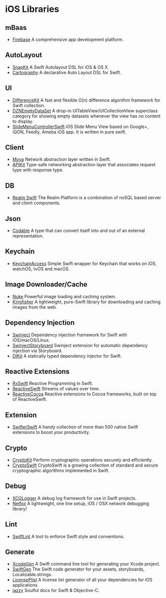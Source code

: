 # iOS Libraries

## mBaas
- [Firebase](https://firebase.google.com/docs/ios/setup) A comprehensive app development platform.

## AutoLayout
- [SnapKit](https://github.com/SnapKit/SnapKit) A Swift Autolayout DSL for iOS & OS X.
- [Cartography](https://github.com/robb/Cartography) A declarative Auto Layout DSL for Swift.

## UI
- [DifferenceKit](https://github.com/ra1028/DifferenceKit) A fast and flexible O(n) difference algorithm framework for Swift collection.
- [DZNEmptyDataSet](https://github.com/dzenbot/DZNEmptyDataSet) A drop-in UITableView/UICollectionView superclass category for showing empty datasets whenever the view has no content to display.
- [SlideMenuControllerSwift](https://github.com/dekatotoro/SlideMenuControllerSwift) iOS Slide Menu View based on Google+, iQON, Feedly, Ameba iOS app. It is written in pure swift.

## Client
- [Moya](https://github.com/Moya/Moya) Network abstraction layer written in Swift.
- [APIKit](https://github.com/ishkawa/APIKit) Type-safe networking abstraction layer that associates request type with response type.

## DB
- [Realm Swift](https://realm.io/docs/swift/latest/) The Realm Platform is a combination of noSQL based server and client components.

## Json
- [Codable](https://developer.apple.com/documentation/swift/codable) A type that can convert itself into and out of an external representation.

## Keychain
- [KeychainAccess](https://github.com/kishikawakatsumi/KeychainAccess) Simple Swift wrapper for Keychain that works on iOS, watchOS, tvOS and macOS.

## Image Downloader/Cache
- [Nuke](https://github.com/kean/Nuke) Powerful image loading and caching system.
- [Kingfisher](https://github.com/onevcat/Kingfisher) A lightweight, pure-Swift library for downloading and caching images from the web.

## Dependency Injection
- [Swinject](https://github.com/Swinject/Swinject) Dependency injection framework for Swift with iOS/macOS/Linux.
- [SwinjectStoryboard](https://github.com/Swinject/SwinjectStoryboard) Swinject extension for automatic dependency injection via Storyboard.
- [DIKit](https://github.com/ishkawa/DIKit) A statically typed dependency injector for Swift.

## Reactive Extensions
- [RxSwift](https://github.com/ReactiveX/RxSwift) Reactive Programming in Swift.
- [ReactiveSwift](https://github.com/ReactiveCocoa/ReactiveSwift) Streams of values over time.
- [ReactiveCocoa](https://github.com/ReactiveCocoa/ReactiveCocoa) Reactive extensions to Cocoa frameworks, built on top of ReactiveSwift.

## Extension
- [SwifterSwift](https://github.com/SwifterSwift/SwifterSwift) A handy collection of more than 500 native Swift extensions to boost your productivity.

## Crypto
- [CryptoKit](https://developer.apple.com/documentation/cryptokit) Perform cryptographic operations securely and efficiently.
- [CryptoSwift](https://github.com/krzyzanowskim/CryptoSwift) CryptoSwift is a growing collection of standard and secure cryptographic algorithms implemented in Swift.

## Debug
- [XCGLogger](https://github.com/DaveWoodCom/XCGLogger) A debug log framework for use in Swift projects.
- [Netfox](https://github.com/kasketis/netfox) A lightweight, one line setup, iOS / OSX network debugging library!

## Lint
- [SwiftLint](https://github.com/realm/SwiftLint) A tool to enforce Swift style and conventions.

## Generate
- [XcodeGen](https://github.com/yonaskolb/XcodeGen) A Swift command line tool for generating your Xcode project.
- [SwiftGen](https://github.com/SwiftGen/SwiftGen) The Swift code generator for your assets, storyboards, Localizable.strings.
- [LicensePlist](https://github.com/mono0926/LicensePlist) A license list generator of all your dependencies for iOS applications.
- [jazzy](https://github.com/realm/jazzy) Soulful docs for Swift & Objective-C.
